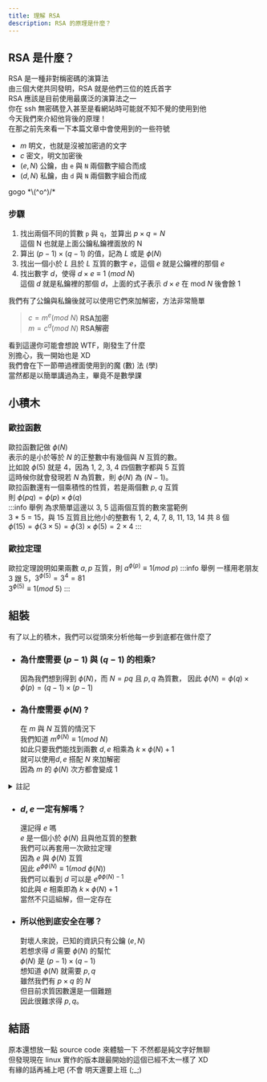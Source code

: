 ```yaml
---
title: 理解 RSA
description: RSA 的原理是什麼？
---
```


## RSA 是什麼？
RSA 是一種非對稱密碼的演算法  
由三個大佬共同發明，RSA 就是他們三位的姓氏首字  
RSA 應該是目前使用最廣泛的演算法之一  
你在 ssh 無密碼登入甚至是看網站時可能就不知不覺的使用到他  
今天我們來介紹他背後的原理！  
在那之前先來看一下本篇文章中會使用到的一些符號

* $m$  明文，也就是沒被加密過的文字
* $c$  密文，明文加密後  
* $(e, N)$ 公鑰，由 `e` 與 `N` 兩個數字組合而成
* $(d, N)$ 私鑰，由 `d` 與 `N` 兩個數字組合而成

gogo  \*\\(^o^)/\*

### 步驟

1. 找出兩個不同的質數 `p` 與 `q`，並算出 $p \times q = N$  
   這個 N 也就是上面公鑰私鑰裡面放的 N
2. 算出 $(p - 1)\times(q - 1)$ 的值，記為 $L$ 或是 $\phi(N)$
3. 找出一個小於 $L$ 且於 $L$ 互質的數字 $e$，這個 $e$ 就是公鑰裡的那個 $e$
4. 找出數字 $d$，使得 $d \times e \equiv 1$ $(mod \: N)$  
   這個 $d$ 就是私鑰裡的那個 $d$，上面的式子表示 $d \times e$ 在 mod $N$ 後會餘 1

我們有了公鑰與私鑰後就可以使用它們來加解密，方法非常簡單

> $c = m^e (mod \: N)$  **RSA加密**  
> $m = c^d (mod \: N)$  **RSA解密**
 
看到這邊你可能會想說 WTF，剛發生了什麼  
別擔心，我一開始也是 XD   
我們會在下一節帶過裡面使用到的魔 (數) 法 (學)  
當然都是以簡單講過為主，畢竟不是數學課

## 小積木

### 歐拉函數
歐拉函數記做 $\phi(N)$  
表示的是小於等於 $N$ 的正整數中有幾個與 $N$ 互質的數。  
比如說 $\phi(5)$ 就是 4，因為 1, 2, 3, 4 四個數字都與 5 互質  
這時候你就會發現若 $N$ 為質數，則 $\phi(N)$ 為 $(N - 1)$。  
歐拉函數還有一個乘積性的性質，若是兩個數 $p, q$ 互質  
則 $\phi(pq) = \phi(p) \times \phi(q)$  
:::info 舉例
為求簡單這邊以 3, 5 這兩個互質的數來當範例    
3 * 5 = 15，與 15 互質且比他小的整數有 1, 2, 4, 7, 8, 11, 13, 14 共 8 個  
$\phi(15) = \phi(3 \times 5) = \phi(3) \times \phi(5) = 2 \times 4$ 
:::
### 歐拉定理
歐拉定理說明如果兩數 $a, p$ 互質，則 $a^{\phi(p)} \equiv 1 (mod \: p)$
:::info 舉例
一樣用老朋友 3 跟 5，$3^{\phi(5)} = 3^4 = 81$  
$3^{\phi(5)} \equiv 1 (mod \: 5)$
:::

## 組裝
有了以上的積木，我們可以從頭來分析他每一步到底都在做什麼了  
* ### 為什麼需要 $(p - 1)$ 與 $(q - 1)$ 的相乘?  
  因為我們想到得到 $\phi(N)$，而 $N = pq$ 且 $p, q$ 為質數，
  因此 $\phi(N) = \phi(q) \times \phi(p) = (q - 1) \times (p - 1)$
* ### 為什麼需要 $\phi(N)$ ?  

  在 $m$ 與 $N$ 互質的情況下  
  我們知道 $m^{\phi(N)} \equiv 1 (mod \: N)$  
  如此只要我們能找到兩數 $d, e$ 相乘為 $k \times \phi(N) + 1$  
  就可以使用$d, e$ 搭配 $N$ 來加解密  
  因為 $m$ 的 $\phi(N)$ 次方都會變成 1   

<details>

<summary>註記</summary>

為求簡單，我省略了一些情況  
像是 $m$ 為任意訊息，可能不與 $N$ 互質。  
但我們可以透過其他方法如中國剩餘定理證明對任意的 $m$ 都成立。

</details>

* ### $d, e$ 一定有解嗎？
  還記得 $e$ 嗎  
  $e$ 是一個小於 $\phi(N)$ 且與他互質的整數  
  我們可以再套用一次歐拉定理  
  因為 $e$ 與 $\phi(N)$ 互質  
  因此 $e ^{\phi{\phi(N)}} \equiv 1 (mod \: \phi(N))$   
  我們可以看到 $d$ 可以是 $e^{\phi{\phi(N)} - 1}$  
  如此與 $e$ 相乘即為 $k \times \phi(N) + 1$  
  當然不只這組解，但一定存在  
* ### 所以他到底安全在哪？
  對壞人來說，已知的資訊只有公鑰 $(e, N)$  
  若想求得 $d$ 需要 $\phi(N)$ 的幫忙  
  $\phi(N)$ 是 $(p - 1) \times (q - 1)$  
  想知道 $\phi(N)$ 就需要 $p, q$  
  雖然我們有 $p \times q$ 的 $N$  
  但目前求質因數還是一個難題  
  因此很難求得 $p, q$。

## 結語  
原本還想放一點 source code 來體驗一下 
不然都是純文字好無聊  
但發現現在 linux 實作的版本跟最開始的這個已經不太一樣了 XD   
有緣的話再補上吧 (不會
明天還要上班 (;_;)